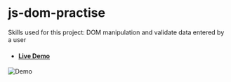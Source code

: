 # js-dom-practise

Skills used for this project: DOM manipulation and validate data entered by a user
 * ####  [Live Demo](https://barbimt.github.io/js-dom-practise)
![Demo](https://user-images.githubusercontent.com/82407633/142250989-0ef62208-e8f7-4820-ac05-e552d294699f.gif)
